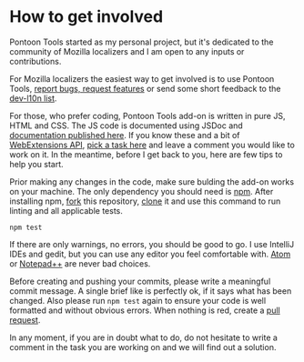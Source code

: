 # How to get involved
Pontoon Tools started as my personal project, but it's dedicated to the community of Mozilla localizers and I am open to any inputs or contributions.

For Mozilla localizers the easiest way to get involved is to use Pontoon Tools, [report bugs, request features](https://github.com/MikkCZ/pontoon-tools/issues) or send some short feedback to the [dev-l10n list](https://lists.mozilla.org/listinfo/dev-l10n).

For those, who prefer coding, Pontoon Tools add-on is written in pure JS, HTML and CSS. The JS code is documented using JSDoc and [documentation published here](https://mikkcz.github.io/pontoon-tools/). If you know these and a bit of [WebExtensions API](https://developer.mozilla.org/Add-ons/WebExtensions), [pick a task here](https://github.com/MikkCZ/pontoon-tools/issues) and leave a comment you would like to work on it. In the meantime, before I get back to you, here are few tips to help you start.

Prior making any changes in the code, make sure bulding the add-on works on your machine. The only dependency you should need is [npm](https://www.npmjs.com/get-npm). After installing npm, [fork](https://help.github.com/articles/fork-a-repo/) this repository, [clone](https://help.github.com/articles/cloning-a-repository/) it and use this command to run linting and all applicable tests.

`npm test`

If there are only warnings, no errors, you should be good to go. I use IntelliJ IDEs and gedit, but you can use any editor you feel comfortable with. [Atom](https://atom.io/) or [Notepad++](https://notepad-plus-plus.org/) are never bad choices.

Before creating and pushing your commits, please write a meaningful commit message. A single brief like is perfectly ok, if it says what has been changed. Also please run `npm test` again to ensure your code is well formatted and without obvious errors. When nothing is red, create a [pull request](https://help.github.com/articles/about-pull-requests/).

In any moment, if you are in doubt what to do, do not hesitate to write a comment in the task you are working on and we will find out a solution.
